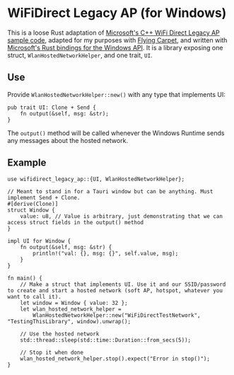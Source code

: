 # WiFiDirect Legacy AP (for Windows)

This is a loose Rust adaptation of [Microsoft's C++ WiFi Direct Legacy AP sample code](https://github.com/microsoft/Windows-classic-samples/tree/main/Samples/WiFiDirectLegacyAP), adapted for my purposes with [Flying Carpet](https://flyingcarpet.spiegl.dev), and written with [Microsoft's Rust bindings for the Windows API](https://github.com/microsoft/windows-rs). It is a library exposing one struct, `WlanHostedNetworkHelper`, and one trait, `UI`.

## Use

Provide `WlanHostedNetworkHelper::new()` with any type that implements UI:

```
pub trait UI: Clone + Send {
    fn output(&self, msg: &str);
}
```

The `output()` method will be called whenever the Windows Runtime sends any messages about the hosted network.

## Example

```
use wifidirect_legacy_ap::{UI, WlanHostedNetworkHelper};

// Meant to stand in for a Tauri window but can be anything. Must implement Send + Clone.
#[derive(Clone)]
struct Window {
    value: u8, // Value is arbitrary, just demonstrating that we can access struct fields in the output() method
}

impl UI for Window {
    fn output(&self, msg: &str) {
        println!("val: {}, msg: {}", self.value, msg);
    }
}

fn main() {
    // Make a struct that implements UI. Use it and our SSID/password to create and start a hosted network (soft AP, hotspot, whatever you want to call it).
    let window = Window { value: 32 };
    let wlan_hosted_network_helper =
        WlanHostedNetworkHelper::new("WiFiDirectTestNetwork", "TestingThisLibrary", window).unwrap();

    // Use the hosted network
    std::thread::sleep(std::time::Duration::from_secs(5));

    // Stop it when done
    wlan_hosted_network_helper.stop().expect("Error in stop()");
}
```

